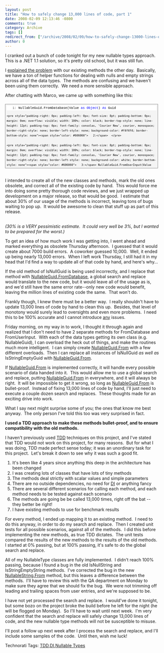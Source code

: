 ```yaml
---
layout: post
title: "How to safely change 13,000 lines of code, part 1"
date: 2008-02-09 12:13:46 -0800
comments: true
category: Archive
tags: []
redirect_from: ["/archive/2008/02/09/how-to-safely-change-13000-lines-of-code-part-1.aspx/"]
author: 0
---
```

<!-- more -->
<p>I cranked out a bunch of code tonight for my new nullable types approach.  This is a .NET 1.1 solution, so it's pretty old school, but it was still fun.</p>  <p>I <a href="http://blog.jeffhandley.com/archive/2008/02/05/90-of-this-job-is-figuring-out-what-to-call.aspx" target="_blank">explained the problem</a> with our existing methods the other day.  Basically, we have a ton of helper functions for dealing with nulls and empty strings across all of the data types.  The methods are confusing and we haven't been using them correctly.  We need a more sensible approach.</p>  <p>After chatting with Marco, we came up with something like this:</p>  <div style="border-right: gray 1px solid; padding-right: 4px; border-top: gray 1px solid; padding-left: 4px; font-size: 8pt; padding-bottom: 4px; margin: 20px 0px 10px; overflow: auto; border-left: gray 1px solid; width: 97.5%; cursor: text; max-height: 200px; line-height: 12pt; padding-top: 4px; border-bottom: gray 1px solid; font-family: consolas, 'Courier New', courier, monospace; background-color: #f4f4f4">   <div style="padding-right: 0px; padding-left: 0px; font-size: 8pt; padding-bottom: 0px; overflow: visible; width: 100%; color: black; border-top-style: none; line-height: 12pt; padding-top: 0px; font-family: consolas, 'Courier New', courier, monospace; border-right-style: none; border-left-style: none; background-color: #f4f4f4; border-bottom-style: none">     <pre style="padding-right: 0px; padding-left: 0px; font-size: 8pt; padding-bottom: 0px; margin: 0em; overflow: visible; width: 100%; color: black; border-top-style: none; line-height: 12pt; padding-top: 0px; font-family: consolas, 'Courier New', courier, monospace; border-right-style: none; border-left-style: none; background-color: white; border-bottom-style: none"><span style="color: #606060">   1:</span> NullableGuid.FromDatabase(Value <span style="color: #0000ff">as</span> <span style="color: #0000ff">Object</span>) <span style="color: #0000ff">As</span> Guid</pre>

    <pre style="padding-right: 0px; padding-left: 0px; font-size: 8pt; padding-bottom: 0px; margin: 0em; overflow: visible; width: 100%; color: black; border-top-style: none; line-height: 12pt; padding-top: 0px; font-family: consolas, 'Courier New', courier, monospace; border-right-style: none; border-left-style: none; background-color: #f4f4f4; border-bottom-style: none"><span style="color: #606060">   2:</span>  </pre>

    <pre style="padding-right: 0px; padding-left: 0px; font-size: 8pt; padding-bottom: 0px; margin: 0em; overflow: visible; width: 100%; color: black; border-top-style: none; line-height: 12pt; padding-top: 0px; font-family: consolas, 'Courier New', courier, monospace; border-right-style: none; border-left-style: none; background-color: white; border-bottom-style: none"><span style="color: #606060">   3:</span> NullableGuid.FromUserInput(Value <span style="color: #0000ff">as</span> <span style="color: #0000ff">String</span>) <span style="color: #0000ff">AS</span> Guid</pre>
  </div>
</div>

<p>
  <br />I intended to create all of the new classes and methods, mark the old ones obsolete, and correct all of the existing code by hand.  This would force me into doing some pretty thorough code reviews, and we just wrapped up development on a major release, so that would be good.  I estimate that about 30% of our usage of the methods is incorrect, leaving tons of bugs waiting to pop up.  It would be awesome to clean that stuff up as part of this release.

  <br /><em>(30% is a VERY pessimistic estimate.  It could very well be 3%, but I wanted to be prepared for the worst.)</em></p>

<p>To get an idea of how much work I was getting into, I went ahead and marked everything as obsolete Thursday afternoon.  I guessed that it would create about 7000 build errors.  A coworker guessed 10,000.  Well, it ended up being nearly 13,000 errors.  When I left work Thursday, I still had it in my head that I'd find a way to update all of that code by hand, and here's why...</p>

<p>If the old method of IsNullGuid is being used incorrectly, and I replace that method with <u>NullableGuid.FromDatabase</u>, a global search and replace would translate to the new code, but it would leave all of the usage as is, and we'd still have the same error rate--only new code would benefit, leaving the million lines of existing code the same.  That won't do.</p>

<p>Frankly though, I knew there must be a better way.  I really shouldn't have to update 13,000 lines of code by hand to clean this up.  Besides, that level of monotony would surely lead to oversights and even more problems.  I need this to be 100% accurate and I cannot introduce <u>any</u> issues.</p>

<p>Friday morning, on my way in to work, I thought it through again and realized that I don't need to have 2 separate methods for FromDatabase and FromUserInput.  With each of the data types getting its own class (e.g. NullableGuid), I can overload the heck out of things, and make the routines much more intelligent.  I can simply create <u>NullableGuid.From</u> with a few different overloads.  Then I can replace all instances of IsNullGuid <em>as well as</em> IsStringEmptyGuid with <u>NullableGuid.From</u>.</p>

<p>If <u>NullableGuid.From</u> is implemented correctly, it will handle every possible scenario of data handed into it.  This would allow me to use a global search and replace, putting <u>NullableGuid.From</u> in everywhere, and it will always be right.  It will be impossible to get it wrong, so long as <u>NullableGuid.From</u> is bullet-proof.  Instead of fixing 13,000 lines of code by hand, I'll just need to execute a couple dozen search and replaces.  These thoughts made for an exciting drive into work.</p>

<p>What I say next might surprise some of you; the ones that know me best anyway.  The only person I've told this too was very surprised in fact.</p>

<p><strong>I used a TDD approach to make these methods bullet-proof, and to ensure compatibility with the old methods.</strong></p>

<p>I haven't previously used <a href="http://en.wikipedia.org/wiki/Test-driven_development" target="_blank">TDD</a> techniques on this project, and I've stated that TDD would not work on this project, for many reasons.  But for what I was doing, TDD made perfect sense today; it was an unordinary task for this project.  Let's break it down to see why it was such a good fit.</p>

<ol>
  <li>It's been like 4 years since anything this deep in the architecture has been changed</li>

  <li>I was creating lots of classes that have lots of tiny methods</li>

  <li>The methods deal strictly with scalar values and simple parameters</li>

  <li>There are no outside dependencies, no need for <a href="http://en.wikipedia.org/wiki/Dependency_injection" target="_blank">DI</a> or anything fancy</li>

  <li>There are several different scenarios for calling each method, and each method needs to be tested against each scenario</li>

  <li>The methods are going be be called 13,000 times, right off the bat -- they better be right!</li>

  <li>I have existing methods to use for benchmark results</li>
</ol>

<p>For every method, I ended up mapping it to an existing method.  I need to do this anyway, in order to do my search and replace.  Then I created unit tests for all possible scenarios, against all of the methods.  I did this before implementing the new methods, as true TDD dictates.  The unit tests compared the results of the new methods to the results of the old methods.  I started at 0% passing, but at 100% passing, it's safe to do the global search and replace.</p>

<p>All of my NullableType classes are fully implemented.  I didn't reach 100% passing, because I found a bug in the old IsNullString and IsStringEmptyString methods.  I've corrected the bug in the new <u>NullableString.From</u> method, but this leaves a difference between the methods.  I'll have to review this with the QA department on Monday to make sure they agree that we should fix the bug.  We were not trimming off leading and trailing spaces from user entries, and we're supposed to be.</p>

<p>I have not yet processed the search and replace.  I would've done it tonight, but some bozo on the project broke the build before he left for the night (he will be flogged on Monday).  So I'll have to wait until next week.  I'm very confident that the search and replace will safely change 13,000 lines of code, and the new nullable type methods will not be susceptible to misuse.</p>

<p>I'll post a follow up next week after I process the search and replace, and I'll include some samples of the code.  Until then, wish me luck!</p>

<div class="wlWriterSmartContent" id="scid:0767317B-992E-4b12-91E0-4F059A8CECA8:de3d6478-43b4-4953-a3be-c3f8b384274f" style="padding-right: 0px; display: inline; padding-left: 0px; padding-bottom: 0px; margin: 0px; padding-top: 0px">Technorati Tags: <a href="http://technorati.com/tags/TDD" rel="tag">TDD</a>,<a href="http://technorati.com/tags/DI" rel="tag">DI</a>,<a href="http://technorati.com/tags/Nullable%20Types" rel="tag">Nullable Types</a></div>

